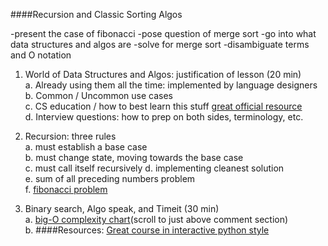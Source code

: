 ####Recursion and Classic Sorting Algos

-present the case of fibonacci
-pose question of merge sort
-go into what data structures and algos are
-solve for merge sort
-disambiguate terms and O notation

1. World of Data Structures and Algos: justification of lesson (20 min)    
    a. Already using them all the time: implemented by language designers        
    b. Common / Uncommon use cases    
    c. CS education / how to best learn this stuff [great official resource](http://interactivepython.org/courselib/static/pythonds/index.html)    
    d. Interview questions: how to prep on both sides, terminology, etc.     

2. Recursion: three rules    
    a. must establish a base case    
    b. must change state, moving towards the base case    
    c. must call itself recursively 
    d. implementing cleanest solution    
    e. sum of all preceding numbers problem    
    f. [fibonacci problem](http://www.math.fau.edu/MathCircle_at_FAU/MC130713Problems.pdf)       
    

3. Binary search, Algo speak, and Timeit (30 min)    
    a. [big-O complexity chart](http://bigocheatsheet.com/)(scroll to just above comment section)     
    b. 
####Resources:
 [Great course in interactive python style](http://interactivepython.org/courselib/static/pythonds/index.html)